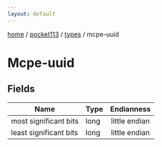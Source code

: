 ```yaml
---
layout: default
---
```


[home](/)  /  [pocket113](/protocol/pocket113)  /  [types](/protocol/pocket113/types)  /  mcpe-uuid

# Mcpe-uuid

## Fields

Name | Type | Endianness
---|---|:---:
most significant bits | long | little endian
least significant bits | long | little endian

